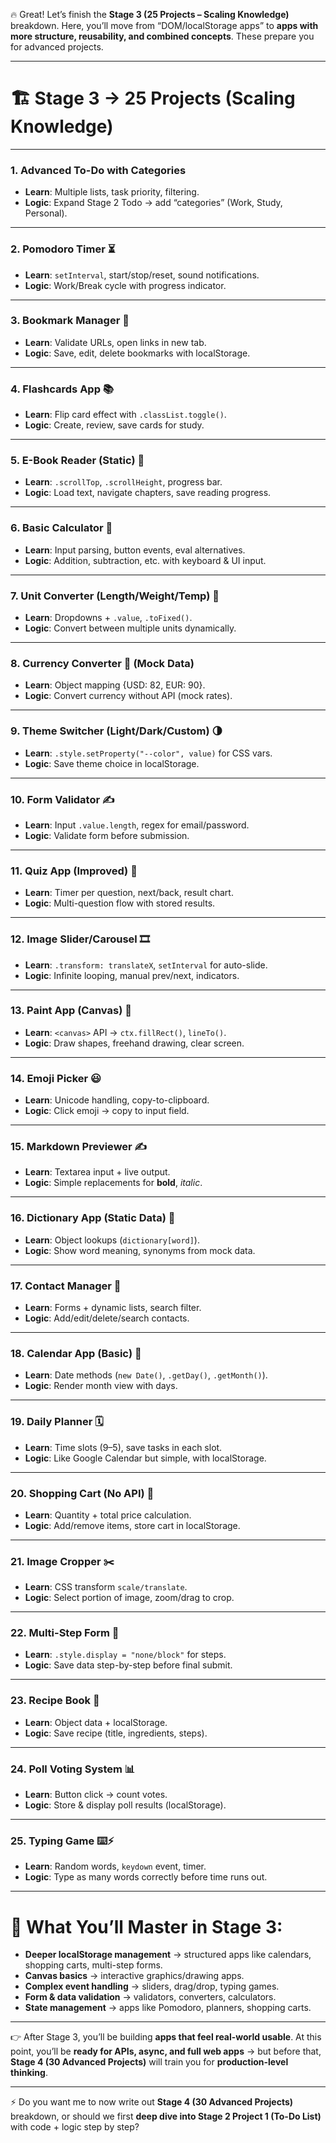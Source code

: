 🔥 Great! Let’s finish the **Stage 3 (25 Projects – Scaling Knowledge)** breakdown.
Here, you’ll move from “DOM/localStorage apps” to **apps with more structure, reusability, and combined concepts**. These prepare you for advanced projects.

---

# 🏗️ Stage 3 → 25 Projects (Scaling Knowledge)

---

### 1. **Advanced To-Do with Categories**

* **Learn**: Multiple lists, task priority, filtering.
* **Logic**: Expand Stage 2 Todo → add “categories” (Work, Study, Personal).

---

### 2. **Pomodoro Timer ⏳**

* **Learn**: `setInterval`, start/stop/reset, sound notifications.
* **Logic**: Work/Break cycle with progress indicator.

---

### 3. **Bookmark Manager 🔖**

* **Learn**: Validate URLs, open links in new tab.
* **Logic**: Save, edit, delete bookmarks with localStorage.

---

### 4. **Flashcards App 📚**

* **Learn**: Flip card effect with `.classList.toggle()`.
* **Logic**: Create, review, save cards for study.

---

### 5. **E-Book Reader (Static) 📖**

* **Learn**: `.scrollTop`, `.scrollHeight`, progress bar.
* **Logic**: Load text, navigate chapters, save reading progress.

---

### 6. **Basic Calculator 🔢**

* **Learn**: Input parsing, button events, eval alternatives.
* **Logic**: Addition, subtraction, etc. with keyboard & UI input.

---

### 7. **Unit Converter (Length/Weight/Temp) 📏**

* **Learn**: Dropdowns + `.value`, `.toFixed()`.
* **Logic**: Convert between multiple units dynamically.

---

### 8. **Currency Converter 💱 (Mock Data)**

* **Learn**: Object mapping {USD: 82, EUR: 90}.
* **Logic**: Convert currency without API (mock rates).

---

### 9. **Theme Switcher (Light/Dark/Custom) 🌗**

* **Learn**: `.style.setProperty("--color", value)` for CSS vars.
* **Logic**: Save theme choice in localStorage.

---

### 10. **Form Validator ✍️**

* **Learn**: Input `.value.length`, regex for email/password.
* **Logic**: Validate form before submission.

---

### 11. **Quiz App (Improved) 🎯**

* **Learn**: Timer per question, next/back, result chart.
* **Logic**: Multi-question flow with stored results.

---

### 12. **Image Slider/Carousel 🎞️**

* **Learn**: `.transform: translateX`, `setInterval` for auto-slide.
* **Logic**: Infinite looping, manual prev/next, indicators.

---

### 13. **Paint App (Canvas) 🎨**

* **Learn**: `<canvas>` API → `ctx.fillRect()`, `lineTo()`.
* **Logic**: Draw shapes, freehand drawing, clear screen.

---

### 14. **Emoji Picker 😃**

* **Learn**: Unicode handling, copy-to-clipboard.
* **Logic**: Click emoji → copy to input field.

---

### 15. **Markdown Previewer ✍️**

* **Learn**: Textarea input + live output.
* **Logic**: Simple replacements for **bold**, *italic*.

---

### 16. **Dictionary App (Static Data) 📘**

* **Learn**: Object lookups (`dictionary[word]`).
* **Logic**: Show word meaning, synonyms from mock data.

---

### 17. **Contact Manager 📇**

* **Learn**: Forms + dynamic lists, search filter.
* **Logic**: Add/edit/delete/search contacts.

---

### 18. **Calendar App (Basic) 📅**

* **Learn**: Date methods (`new Date()`, `.getDay()`, `.getMonth()`).
* **Logic**: Render month view with days.

---

### 19. **Daily Planner 🗓️**

* **Learn**: Time slots (9–5), save tasks in each slot.
* **Logic**: Like Google Calendar but simple, with localStorage.

---

### 20. **Shopping Cart (No API) 🛒**

* **Learn**: Quantity + total price calculation.
* **Logic**: Add/remove items, store cart in localStorage.

---

### 21. **Image Cropper ✂️**

* **Learn**: CSS transform `scale/translate`.
* **Logic**: Select portion of image, zoom/drag to crop.

---

### 22. **Multi-Step Form 🧾**

* **Learn**: `.style.display = "none/block"` for steps.
* **Logic**: Save data step-by-step before final submit.

---

### 23. **Recipe Book 📔**

* **Learn**: Object data + localStorage.
* **Logic**: Save recipe (title, ingredients, steps).

---

### 24. **Poll Voting System 📊**

* **Learn**: Button click → count votes.
* **Logic**: Store & display poll results (localStorage).

---

### 25. **Typing Game ⌨️⚡**

* **Learn**: Random words, `keydown` event, timer.
* **Logic**: Type as many words correctly before time runs out.

---

# 🔑 What You’ll Master in Stage 3:

* **Deeper localStorage management** → structured apps like calendars, shopping carts, multi-step forms.
* **Canvas basics** → interactive graphics/drawing apps.
* **Complex event handling** → sliders, drag/drop, typing games.
* **Form & data validation** → validators, converters, calculators.
* **State management** → apps like Pomodoro, planners, shopping carts.

---

👉 After Stage 3, you’ll be building **apps that feel real-world usable**.
At this point, you’ll be **ready for APIs, async, and full web apps** → but before that, **Stage 4 (30 Advanced Projects)** will train you for **production-level thinking**.

---

⚡ Do you want me to now write out **Stage 4 (30 Advanced Projects)** breakdown, or should we first **deep dive into Stage 2 Project 1 (To-Do List)** with code + logic step by step?
